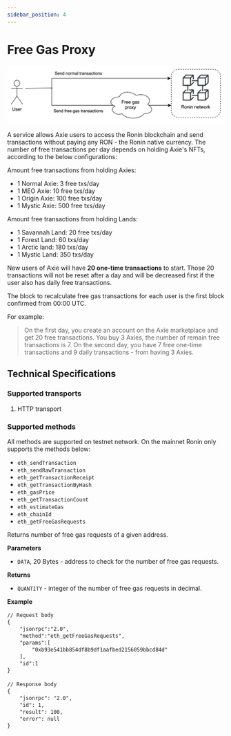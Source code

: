 ```yaml
---
sidebar_position: 4
---
```


# Free Gas Proxy

![Interactive flow from users to Ronin network](<./free-gas-proxy.png>)

A service allows Axie users to access the Ronin blockchain and send transactions without paying any RON - the Ronin native currency. The number of free transactions per day depends on holding Axie's NFTs, according to the below configurations:

Amount free transactions from holding Axies:

* 1 Normal Axie: 3 free txs/day
* 1 MEO Axie: 10 free txs/day
* 1 Origin Axie: 100 free txs/day
* 1 Mystic Axie: 500 free txs/day

Amount free transactions from holding Lands:

* 1 Savannah Land: 20 free txs/day
* 1 Forest Land: 60 txs/day
* 1 Arctic land: 180 txs/day
* 1 Mystic Land: 350 txs/day

New users of Axie will have **20 one-time transactions** to start. Those 20 transactions will not be reset after a day and will be decreased first if the user also has daily free transactions.

The block to recalculate free gas transactions for each user is the first block confirmed from 00:00 UTC.

For example:

> On the first day, you create an account on the Axie marketplace and get 20 free transactions. You buy 3 Axies, the number of remain free transactions is 7. On the second day, you have 7 free one-time transactions and 9 daily transactions - from having 3 Axies.

## Technical Specifications

### Supported transports

1. HTTP transport

### Supported methods

All methods are supported on testnet network. On the mainnet Ronin only supports the methods below:

* `eth_sendTransaction`
* `eth_sendRawTransaction`
* `eth_getTransactionReceipt`
* `eth_getTransactionByHash`
* `eth_gasPrice`
* `eth_getTransactionCount`
* `eth_estimateGas`
* `eth_chainId`
* `eth_getFreeGasRequests`

Returns number of free gas requests of a given address.

**Parameters**

* `DATA`, 20 Bytes - address to check for the number of free gas requests.

**Returns**

* `QUANTITY` - integer of the number of free gas requests in decimal.

**Example**

```
// Request body
{
    "jsonrpc":"2.0",
    "method":"eth_getFreeGasRequests",
    "params":[
        "0xb93e541bb854df8b9df1aafbed2156059bbcd84d"
    ],
    "id":1
}

// Response body
{
    "jsonrpc": "2.0",
    "id": 1,
    "result": 100,
    "error": null
}
```
